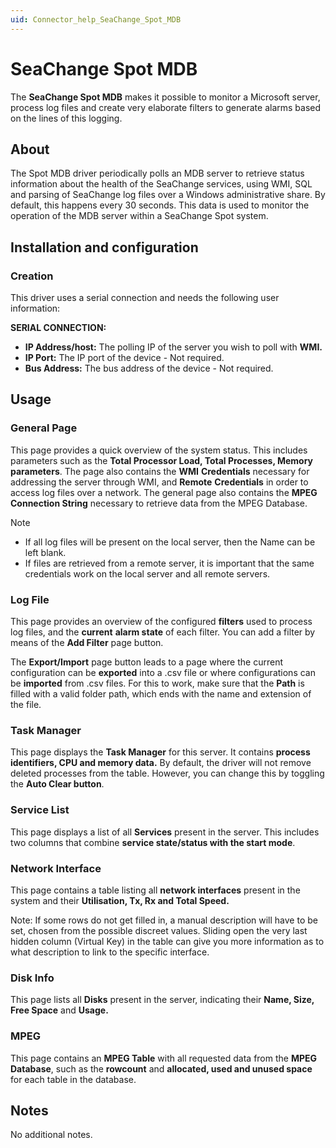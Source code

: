 ```yaml
---
uid: Connector_help_SeaChange_Spot_MDB
---
```


# SeaChange Spot MDB

The **SeaChange Spot MDB** makes it possible to monitor a Microsoft server, process log files and create very elaborate filters to generate alarms based on the lines of this logging.

## About

The Spot MDB driver periodically polls an MDB server to retrieve status information about the health of the SeaChange services, using WMI, SQL and parsing of SeaChange log files over a Windows administrative share. By default, this happens every 30 seconds. This data is used to monitor the operation of the MDB server within a SeaChange Spot system.

## Installation and configuration

### Creation

This driver uses a serial connection and needs the following user information:

**SERIAL CONNECTION:**

- **IP Address/host:** The polling IP of the server you wish to poll with **WMI.**
- **IP Port:** The IP port of the device - Not required.
- **Bus Address:** The bus address of the device - Not required.

## Usage

### General Page

This page provides a quick overview of the system status. This includes parameters such as the **Total Processor Load, Total Processes, Memory parameters**. The page also contains the **WMI** **Credentials** necessary for addressing the server through WMI, and **Remote** **Credentials** in order to access log files over a network. The general page also contains the **MPEG Connection String** necessary to retrieve data from the MPEG Database.

Note

- If all log files will be present on the local server, then the Name can be left blank.
- If files are retrieved from a remote server, it is important that the same credentials work on the local server and all remote servers.

### Log File

This page provides an overview of the configured **filters** used to process log files, and the **current** **alarm state** of each filter. You can add a filter by means of the **Add Filter** page button.

The **Export/Import** page button leads to a page where the current configuration can be **exported** into a .csv file or where configurations can be **imported** from .csv files. For this to work, make sure that the **Path** is filled with a valid folder path, which ends with the name and extension of the file.

### Task Manager

This page displays the **Task Manager** for this server. It contains **process identifiers, CPU and memory data.** By default, the driver will not remove deleted processes from the table. However, you can change this by toggling the **Auto Clear button**.

### Service List

This page displays a list of all **Services** present in the server. This includes two columns that combine **service state/status with the start mode**.

### Network Interface

This page contains a table listing all **network interfaces** present in the system and their **Utilisation, Tx, Rx and Total Speed.**

Note: If some rows do not get filled in, a manual description will have to be set, chosen from the possible discreet values. Sliding open the very last hidden column (Virtual Key) in the table can give you more information as to what description to link to the specific interface.

### Disk Info

This page lists all **Disks** present in the server, indicating their **Name, Size, Free Space** and **Usage.**

### MPEG

This page contains an **MPEG Table** with all requested data from the **MPEG Database**, such as the **rowcount** and **allocated, used and unused space** for each table in the database.

## Notes

No additional notes.
